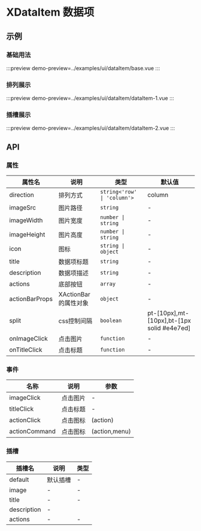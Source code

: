 # XDataItem 数据项


## 示例


### 基础用法

:::preview
demo-preview=../examples/ui/dataItem/base.vue
:::


### 排列展示

:::preview
demo-preview=../examples/ui/dataItem/dataItem-1.vue
:::


### 插槽展示

:::preview
demo-preview=../examples/ui/dataItem/dataItem-2.vue
:::









## API

### 属性 

| 属性名         | 说明                  | 类型                        | 默认值                                     |
| -------------- | --------------------- | --------------------------- | ------------------------------------------ |
| direction      | 排列方式              | `string<'row' \| 'column'>` | column                                     |
| imageSrc       | 图片路径              | `string`                    | -                                          |
| imageWidth     | 图片宽度              | `number \| string`          | -                                          |
| imageHeight    | 图片高度              | `number \| string`          | -                                          |
| icon           | 图标                  | `string \| object`          | -                                          |
| title          | 数据项标题            | `string`                    | -                                          |
| description    | 数据项描述            | `string`                    | -                                          |
| actions        | 底部按钮              | `array`                     | -                                          |
| actionBarProps | XActionBar 的属性对象 | `object`                    | -                                          |
| split          | css控制间隔           | `boolean`                   | pt-[10px],mt-[10px],bt-[1px solid #e4e7ed] |
| onImageClick   | 点击图片              | `function`                  | -                                          |
| onTitleClick   | 点击标题              | `function`                  | -                                          |



### 事件

| 名称          | 说明     | 参数          |
| ------------- | -------- | ------------- |
| imageClick    | 点击图片 | -             |
| titleClick    | 点击标题 | -             |
| actionClick   | 点击图标 | (action)      |
| actionCommand | 点击图标 | (action,menu) |



### 插槽

| 插槽名      | 说明     | 类型 |
| ----------- | -------- | ---- |
| default     | 默认插槽 | -    |
| image       | -        | -    |
| title       | -        | -    |
| description | -        |
| actions     | -        | -    |




